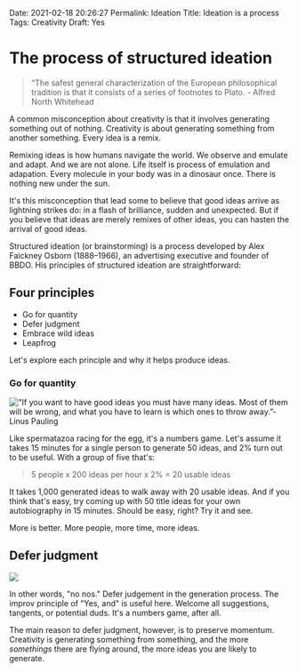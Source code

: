 Date: 2021-02-18 20:26:27
Permalink: Ideation
Title: Ideation is a process
Tags: Creativity
Draft: Yes

# The process of structured ideation

> “The safest general characterization of the European philosophical tradition is that it consists of a series of footnotes to Plato.
> \- Alfred North Whitehead

A common misconception about creativity is that it involves generating something out of nothing. Creativity is about generating something from another something. Every idea is a remix. 

Remixing ideas is how humans navigate the world. We observe and emulate and adapt. And we are not alone. Life itself is process of emulation and adapation. Every molecule in your body was in a dinosaur once. There is nothing new under the sun. 

It's this misconception that lead some to believe that good ideas arrive as lightning strikes do: in a flash of brilliance, sudden and unexpected. But if you believe that ideas are merely remixes of other ideas, you can hasten the arrival of good ideas.

Structured ideation (or brainstorming) is a process developed by Alex Faickney Osborn (1888–1966), an advertising executive and founder of BBDO. His principles of structured ideation are straightforward:

## Four principles

- Go for quantity
- Defer judgment
- Embrace wild ideas
- Leapfrog

Let's explore each principle and why it helps produce ideas.

### Go for quantity

!["If you want to have good ideas you must have many ideas. Most of them will be wrong, and what you have to learn is which ones to throw away.”-Linus Pauling](_images/2021-02-18-pauling.png)

Like spermatazoa racing for the egg, it's a numbers game. Let's assume it takes 15 minutes for a single person to generate 50 ideas, and 2% turn out to be useful. With a group of five that's:

> 5 people x 200 ideas per hour x 2% = 20 usable ideas

It takes 1,000 generated ideas to walk away with 20 usable ideas. And if you think that's easy, try coming up with 50 title ideas for your own autobiography in 15 minutes. Should be easy, right? Try it and see. 

More is better. More people, more time, more ideas.

## Defer judgment
![](_images/2021-02-18-2132.png)

In other words, "no nos." Defer judgement in the generation process. The improv principle of "Yes, and" is useful here. Welcome all suggestions, tangents, or potential duds. It's a numbers game, after all.

The main reason to defer judgment, however, is to preserve momentum. Creativity is generating something from something, and the more *somethings* there are flying around, the more ideas you are likely to generate.

## 

